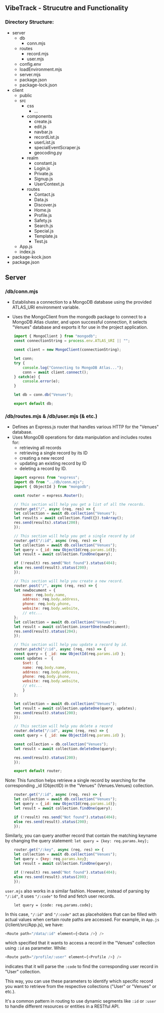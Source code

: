 ## VibeTrack - Strucutre and Functionality

### Directory Structure:
* server
    * db
        * conn.mjs
    * routes
        * record.mjs
        * user.mjs
    * config.env
    * loadEnvironment.mjs
    * server.mjs
    * package.json
    * package-lock.json
* client
    * public
    * src
        * css
            * ...
        * components
            * create.js
            * edit.js
            * navbar.js
            * recordList.js
            * userList.js
            * specialEventScraper.js
            * geocoding.py
        * realm
            * constant.js
            * Login.js
            * Private.js
            * Signup.js
            * UserContext.js
        * routes
            * Contact.js
            * Data.js
            * Discover.js
            * Home.js
            * Profile.js
            * Safety.js
            * Search.js
            * Special.js
            * Template.js
            * Test.js
    * App.js
    * index.js
* package-kock.json
* package.json

## Server
### /db/conn.mjs
* Establishes a connection to a MongoDB database using the provided ATLAS_URI environment variable. 

* Uses the MongoClient from the mongodb package to connect to a MongoDB Atlas cluster, and upon successful connection, it selects "Venues" database and exports it for use in the project application.
```javascript
    import { MongoClient } from "mongodb";
    const connectionString = process.env.ATLAS_URI || "";

    const client = new MongoClient(connectionString);

    let conn;
    try {
        console.log("Connecting to MongoDB Atlas...");
        conn = await client.connect();
    } catch(e) {
        console.error(e);
    }

    let db = conn.db("Venues");

    export default db;
```

### /db/routes.mjs & /db/user.mjs (& etc.)
* Defines an Express.js router that handles various HTTP  for the "Venues" database. 
* Uses MongoDB operations for data manipulation and includes routes for:
    * retrieving all records
    * retrieving a single record by its ID
    * creating a new record
    * updating an existing record by ID
    * deleting a record by ID.

```javascript
    import express from "express";
    import db from "../db/conn.mjs";
    import { ObjectId } from "mongodb";

    const router = express.Router();

    // This section will help you get a list of all the records.
    router.get("/", async (req, res) => {
    let collection = await db.collection("Venues");
    let results = await collection.find({}).toArray();
    res.send(results).status(200);
    });

    // This section will help you get a single record by id
    router.get("/:id", async (req, res) => {
    let collection = await db.collection("Venues");
    let query = {_id: new ObjectId(req.params.id)};
    let result = await collection.findOne(query);

    if (!result) res.send("Not found").status(404);
    else res.send(result).status(200);
    });

    // This section will help you create a new record.
    router.post("/", async (req, res) => {
    let newDocument = {
        name: req.body.name,
        address: req.body.address,
        phone: req.body.phone,
        website: req.body.website,
        // etc...
    };
    let collection = await db.collection("Venues");
    let result = await collection.insertOne(newDocument);
    res.send(result).status(204);
    });

    // This section will help you update a record by id.
    router.patch("/:id", async (req, res) => {
    const query = { _id: new ObjectId(req.params.id) };
    const updates =  {
        $set: {
        name: req.body.name,
        address: req.body.address,
        phone: req.body.phone,
        website: req.body.website,
        // etc...
        }
    };

    let collection = await db.collection("Venues");
    let result = await collection.updateOne(query, updates);
    res.send(result).status(200);
    });

    // This section will help you delete a record
    router.delete("/:id", async (req, res) => {
    const query = { _id: new ObjectId(req.params.id) };

    const collection = db.collection("Venues");
    let result = await collection.deleteOne(query);

    res.send(result).status(200);
    });

    export default router;
```

Note: This function helps retrieve a single record by searching for the corresponding _id (ObjectID) in the "Venues" (Venues.Venues) collection.

```javascript
    router.get("/:id", async (req, res) => {
    let collection = await db.collection("Venues");
    let query = {_id: new ObjectId(req.params.id)};
    let result = await collection.findOne(query);

    if (!result) res.send("Not found").status(404);
    else res.send(result).status(200);
    });
```

Similarly, you can query another record that contain the matching keyname by changing the query statement: ```let query = {key: req.params.key};```

```javascript
    router.get("/:key", async (req, res) => {
    let collection = await db.collection("Venues");
    let query = {key: req.params.key};
    let result = await collection.findOne(query);

    if (!result) res.send("Not found").status(404);
    else res.send(result).status(200);
    });
```

```user.mjs``` also works in a similar fashion. However, instead of parsing by ```"/:id"```, it uses ```"/:code"``` to find and fetch user records. 
```
    let query = {code: req.params.code};
```
In this case, ```"/:id"``` and ```"/:code"``` act as placeholders that can be filled with actual values when certain route paths are accessed. For example, in ```App.js``` (/client/src/App.js), we have:

```javascript
<Route path="/data/:id" element={<Data />} />
``` 
which specified that it wants to access a record in the "Venues" collection using ```:id``` as parameter. While:

```javascript
<Route path="/profile/:user" element={<Profile />} />
```
indicates that it will parse the ```:code``` to find the corresponding user record in "User" collection.

This way, you can use these parameters to identify which specific record you want to retrieve from the respective collections ("User" or "Venues" or etc.). 

It's a common pattern in routing to use dynamic segments like ```:id``` or ```:user``` to handle different resources or entities in a RESTful API.
